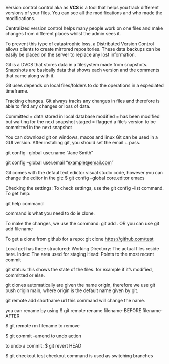 Version control control aka as **VCS** is a tool that helps you track different versions of your files. You can see all the modifications and who made the modifications.

Centralized version control helps many people work on one files and make changes from different places whilst the admin sees it.

To prevent this type of catastrophic loss, a Distributed Version Control allows clients to create mirrored repositories. These data backups can be easily be placed on the server to replace any lost information.

Git is a DVCS that stores data in a filesystem made from snapshots. Snapshots are basically data that shows each version and the comments that came along with it.

Git uses depends on local files/folders to do the operations in a expediated timeframe.

Tracking changes. Git always tracks any changes in files and therefore is able to find any changes or loss of data.

Committed = data stored in local database modified = has been modified but waiting for the next snapshot staged = flagged a file’s version to be committed in the next snapshot

You can download git on windows, macos and linux
Git can be used in a GUI version.
After installing git, you should set the email + pass.

git config –global user.name “Jane Smith”

git config –global user.email “example@email.com”

Git comes with the defaul text edictor visual studio code, however you can change the editor in the git:
$ git config –global core.editor emacs

Checking the settings:
To check settings, use the git config –list command.
To get help:

git help command

command is what you need to do ie clone.

To make the changes, we use the command:
git add . OR you can use git add filename

To get a clone from github for a repo:
git clone https://github.com/test

Local get has three structured:
Working Directory: The actual files reside here.
Index: The area used for staging Head: Points to the most recent commit

git status:
this shows the state of the files. for example if it’s modified, committed or else.

git clones automatically are given the name origin, therefore we use git push origin main, where origin is the default name given by git.

git remote add shortname url this command will change the name.

you can rename by using $ git remote rename filename-BEFORE filename-AFTER

$ git remote rm filename to remove

$ git commit –amend to undo action

to undo a commit: $ git revert HEAD

$ git checkout test checkout command is used as switching branches